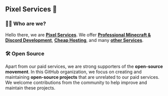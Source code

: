 ## Pixel Services 🚀

### 👨‍💻 Who are we?
Hello there, we are [**Pixel Services**](https://pixel-services.com/). We offer [**Professional Minecraft & Discord Development**](https://discord.gg/KTF3Wsk85G), [**Cheap Hosting**](https://hosting.pixel-services.com/), and many [**other Services**](https://discord.gg/KTF3Wsk85G).  

### 🛠️ Open Source
Apart from our paid services, we are strong supporters of the **open-source movement**. In this GitHub organization, we focus on creating and maintaining **open-source projects** that are unrelated to our paid services. We welcome contributions from the community to help improve and maintain these projects.
